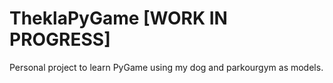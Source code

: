 # TheklaPyGame [WORK IN PROGRESS]
Personal project to learn PyGame using my dog and parkourgym as models.
